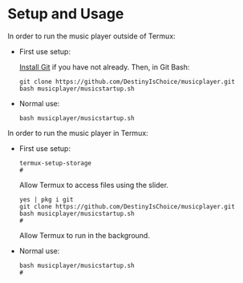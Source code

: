 # Setup and Usage

In order to run the music player outside of Termux:

* First use setup:

   [Install Git](https://git-scm.com/downloads) if you have not already. Then, in Git Bash:  

      git clone https://github.com/DestinyIsChoice/musicplayer.git
      bash musicplayer/musicstartup.sh

* Normal use:

      bash musicplayer/musicstartup.sh

In order to run the music player in Termux:

* First use setup:

      termux-setup-storage
      #

   Allow Termux to access files using the slider.  

      yes | pkg i git
      git clone https://github.com/DestinyIsChoice/musicplayer.git
      bash musicplayer/musicstartup.sh
      #

  Allow Termux to run in the background.

* Normal use:

      bash musicplayer/musicstartup.sh
      #
